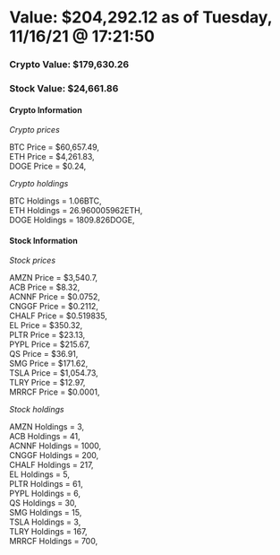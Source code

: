 # Value: $204,292.12 as of Tuesday, 11/16/21 @ 17:21:50 

### Crypto Value: $179,630.26

### Stock Value: $24,661.86

#### Crypto Information 
*Crypto prices* 

BTC Price = $60,657.49,  
ETH Price = $4,261.83,  
DOGE Price = $0.24,  


*Crypto holdings* 

BTC Holdings = 1.06BTC,  
ETH Holdings = 26.960005962ETH,  
DOGE Holdings = 1809.826DOGE,  


#### Stock Information 

*Stock prices* 

AMZN Price = $3,540.7,  
ACB Price = $8.32,  
ACNNF Price = $0.0752,  
CNGGF Price = $0.2112,  
CHALF Price = $0.519835,  
EL Price = $350.32,  
PLTR Price = $23.13,  
PYPL Price = $215.67,  
QS Price = $36.91,  
SMG Price = $171.62,  
TSLA Price = $1,054.73,  
TLRY Price = $12.97,  
MRRCF Price = $0.0001,  


*Stock holdings* 

AMZN Holdings = 3,  
ACB Holdings = 41,  
ACNNF Holdings = 1000,  
CNGGF Holdings = 200,  
CHALF Holdings = 217,  
EL Holdings = 5,  
PLTR Holdings = 61,  
PYPL Holdings = 6,  
QS Holdings = 30,  
SMG Holdings = 15,  
TSLA Holdings = 3,  
TLRY Holdings = 167,  
MRRCF Holdings = 700,  


